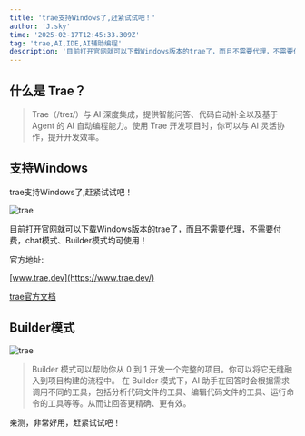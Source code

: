 ```yaml
---
title: 'trae支持Windows了,赶紧试试吧！'
author: 'J.sky'
time: '2025-02-17T12:45:33.309Z'
tag: 'trae,AI,IDE,AI辅助编程'
description: '目前打开官网就可以下载Windows版本的trae了，而且不需要代理，不需要付费，chat模式、Builder模式均可使用！'
---
```


## 什么是 Trae？

> Trae（/treɪ/）与 AI 深度集成，提供智能问答、代码自动补全以及基于 Agent 的 AI 自动编程能力。使用 Trae 开发项目时，你可以与 AI 灵活协作，提升开发效率。
> 

## 支持Windows

trae支持Windows了,赶紧试试吧！

![trae](https://www.suiyan.cc/assets/images/2025/trae3.png)

目前打开官网就可以下载Windows版本的trae了，而且不需要代理，不需要付费，chat模式、Builder模式均可使用！

官方地址: 

[www.trae.dev](https://www.trae.dev/)

[trae官方文档](https://docs.trae.ai/docs/what-is-trae?_lang=zh)

## Builder模式

![trae](https://www.suiyan.cc/assets/images/2025/trae1.png)

> Builder 模式可以帮助你从 0 到 1 开发一个完整的项目。你可以将它无缝融入到项目构建的流程中。
> 在 Builder 模式下，AI 助手在回答时会根据需求调用不同的工具，包括分析代码文件的工具、编辑代码文件的工具、运行命令的工具等等。从而让回答更精确、更有效。

亲测，非常好用，赶紧试试吧！

